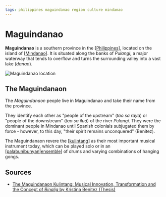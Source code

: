 ```yaml
---
tags: philippines maguindanao region culture mindanao
---
```


# Maguindanao

**Maguindanao** is a southern province in the [[Philippines]], located on the island of [[Mindanao]]. It is situated along the banks of _Pulangi_, a major waterway that tends to overflow and turns the surrounding valley into a vast lake (_danao_).

![Maguindanao location](../attachments/maguindanao-location.png)

## The Maguindanaon

The _Maguindanaon_ people live in Maguindanao and take their name from the province.

They identify each other as "people of the upstream" (_tao sa raya_) or "people of the downstream" (_tao sa ilud_) of the river _Pulangi_. They were the dominant people in Mindanao until Spanish colonials subjugated them by force - however, to this day, "their spirit remains unconquered" (Benitez).

The Maguindanaon revere the [[kulintang]] as their most important musical instrument today, which can be played solo or in an [[palabunibunyan|ensemble]] of drums and varying combinations of hanging gongs.

## Sources

- [The Maguindanaon Kulintang: Musical Innovation, Transformation and the Concept of _Binalig_ by Kristina Benitez (Thesis)](https://deepblue.lib.umich.edu/handle/2027.42/125019)

[//begin]: # "Autogenerated link references for markdown compatibility"
[Philippines]: philippines "Philippines"
[Mindanao]: mindanao "Mindanao"
[kulintang]: kulintang "Kulintang"
[palabunibunyan|ensemble]: palabunibunyan "Palabunibunyan"
[//end]: # "Autogenerated link references"